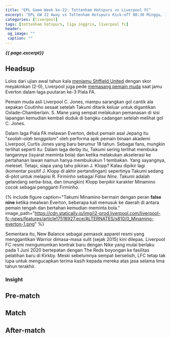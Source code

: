 ```yaml
---
title: "EPL Game Week ke-22: Tottenham Hotspurs vs Liverpool FC"
excerpt: "EPL GW 22 Away vs Tottenham Hotspurs Kick-off 00:30 Minggu, 12 Januari 2020."
categories: [liverpool]
tags: [tottenham hotspurs, liga inggris, liverpool fc]
header:
 og_image: ""
 caption: ""
---
```

_**{{ page.excerpt}}**_

## Headsup

Lolos dari ujian awal tahun kala [menjamu Shffield United](/liverpool/home-vs-sheffield/) dengan skor meyakinkan (2-0), Liverpool juga pede [memasang pemain muda](/liverpool/fa-cup-home-vs-everton/) saat jamu Everton dalam laga puutaran ke-3 Piala FA.


Pemain muda asli Liverpool C. Jones, mampu sarangkan gol cantik ala sepakan Coutinho sesaat setelah Takumi ditarik keluar untuk digantikan Oxlade-Chamberlain.
S. Mane yang sempat melakukan pemanasan di sisi lapangan kemudian kembali duduk di bangku cadangan setelah melihat gol C. Jones.

Dalam laga Piala FA melawan Everton, debut pemain asal Jepang itu "_seolah-olah tenggelam_" oleh performa apik pemain binaan akademi Liverpool, Curtis Jones yang baru berumur 18 tahun.
Sebagai fans, mungkin terlihat seperti itu. Dalam laga derby itu, Takumi sering terlihat membuka tangannya (isyarat meminta bola) dan ketika melakukan akselerasi ke pertahanan lawan namun hanya membukukun 1 tembakan. Yang sayangnya, meleset.
Tetapi, siapa yang tahu pikiran J. Klopp? Kalau dipikir lagi (komentar positif J. Klopp di akhir pertandingan) sepertinya Takumi sedang di-plot untuk melapisi R. Firminho sebagai _False Nine_. Takumi adalah gelandang serba-bisa, dan (mungkin) Klopp berpikir karakter Minamino cocok sebagai pengganti Firminho.

{% include figure caption="Takumi Minamino bermain dengan peran **false nine** ketika mealwan Everton, beberapa kali menusuk ke daerah di antara pemain tengah dan bertahan kemudian meminta bola." image_path="https://cdn.statically.io/img/i2-prod.liverpool.com/liverpool-fc-news/features/article17518927.ece/ALTERNATES/s810/0_Minamino-everton-1.png" %}

Sementara itu, New Balance sebagai pemasok apparel resmi yang menggantikan Warrior dimasa-masa sulit (sejak 2015) kini dilepas. Liverpool FC resmi mengumumkan kontrak baru dengan Nike yang mulai berlaku pada 1 Juni 2020 bertepatan dengan The Reds boyongan ke fasilitas pelatihan baru di Kirkby.
Meski sebelumnya sempat berselisih, LFC tetap tak lupa untuk mengucapkan terima kasih kepada mereka atas jasa selama lima tahun terakhir.

### Insight

## Pre-match

## Match

## After-match

<!-- to be updated -->
